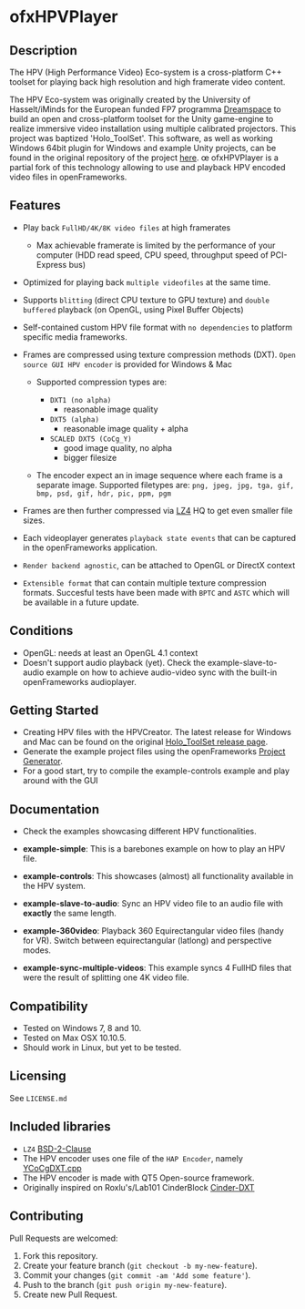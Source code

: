 # ofxHPVPlayer

## Description

The HPV (High Performance Video) Eco-system is a cross-platform C++ toolset for playing back high resolution and high framerate video content. 

The HPV Eco-system was originally created by the University of Hasselt/iMinds for the European funded FP7 programma [Dreamspace](http://www.dreamspaceproject.eu/) to build
an open and cross-platform toolset for the Unity game-engine to realize immersive video installation using multiple calibrated projectors. This project was baptized 'Holo_ToolSet'.
This software, as well as working Windows 64bit plugin for Windows and example Unity projects, can be found in the original repository of the project [here](https://github.com/HasseltVR/Holo_Toolset).
œ
ofxHPVPlayer is a partial fork of this technology allowing to use and playback HPV encoded video files in openFrameworks.

## Features

- Play back `FullHD/4K/8K video files` at high framerates
	- Max achievable framerate is limited by the performance of your computer (HDD read speed, CPU speed, throughput speed of PCI-Express bus)
- Optimized for playing back `multiple videofiles` at the same time.
- Supports `blitting` (direct CPU texture to GPU texture) and `double buffered` playback (on OpenGL, using Pixel Buffer Objects)
- Self-contained custom HPV file format with `no dependencies` to platform specific media frameworks.
- Frames are compressed using texture compression methods (DXT). `Open source GUI HPV encoder` is provided for Windows & Mac
	- Supported compression types are:
		- `DXT1 (no alpha)`
			- reasonable image quality
		- `DXT5 (alpha)`
			- reasonable image quality + alpha
		- `SCALED DXT5 (CoCg_Y)`
			- good image quality, no alpha
			- bigger filesize

	- The encoder expect an in image sequence where each frame is a separate image. 
	Supported filetypes are: `png, jpeg, jpg, tga, gif, bmp, psd, gif, hdr, pic, ppm, pgm` 
 
- Frames are then further compressed via [LZ4](https://github.com/lz4/lz4) HQ to get even smaller file sizes.
- Each videoplayer generates `playback state events` that can be captured in the openFrameworks application.
- `Render backend agnostic`, can be attached to OpenGL or DirectX context
- `Extensible format` that can contain multiple texture compression formats. Succesful tests have been made with `BPTC` and `ASTC` which will be available in a future update.

## Conditions

- OpenGL: needs at least an OpenGL 4.1 context
- Doesn't support audio playback (yet). Check the example-slave-to-audio example on how to achieve audio-video sync with the built-in openFrameworks audioplayer.

## Getting Started

- Creating HPV files with the HPVCreator. The latest release for Windows and Mac can be found on the original [Holo_ToolSet release page](https://github.com/HasseltVR/Holo_Toolset/releases).
- Generate the example project files using the openFrameworks [Project Generator](http://openframeworks.cc/learning/01_basics/how_to_add_addon_to_project/).
- For a good start, try to compile the example-controls example and play around with the GUI

## Documentation

- Check the examples showcasing different HPV functionalities.

- **example-simple**: This is a barebones example on how to play an HPV file.

- **example-controls**: This showcases (almost) all functionality available in the HPV system.

- **example-slave-to-audio**: Sync an HPV video file to an audio file with **exactly** the same length.

- **example-360video**: Playback 360 Equirectangular video files (handy for VR). Switch between equirectangular (latlong) and perspective modes.

- **example-sync-multiple-videos**: This example syncs 4 FullHD files that were the result of splitting one 4K video file. 

## Compatibility

- Tested on Windows 7, 8 and 10.
- Tested on Max OSX 10.10.5. 
- Should work in Linux, but yet to be tested.

## Licensing

See `LICENSE.md`

## Included libraries
- `LZ4` [BSD-2-Clause](https://opensource.org/licenses/BSD-2-Clause)
- The HPV encoder uses one file of the `HAP Encoder`, namely [YCoCgDXT.cpp](https://github.com/Vidvox/hap-qt-codec/blob/master/source/YCoCgDXT.cpp)
- The HPV encoder is made with QT5 Open-source framework.
- Originally inspired on Roxlu's/Lab101 CinderBlock [Cinder-DXT](https://github.com/lab101/Cinder-DXT)

## Contributing

Pull Requests are welcomed:

1. Fork this repository.
2. Create your feature branch (`git checkout -b my-new-feature`).
3. Commit your changes (`git commit -am 'Add some feature'`).
4. Push to the branch (`git push origin my-new-feature`).
5. Create new Pull Request.
